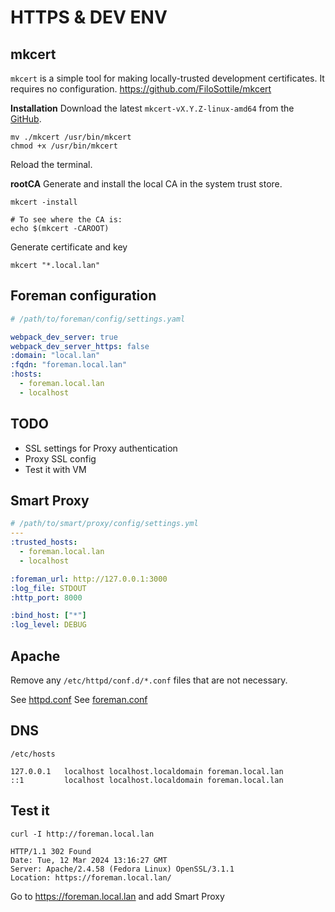 # HTTPS & DEV ENV

## mkcert

`mkcert` is a simple tool for making locally-trusted development certificates. It requires no configuration.
https://github.com/FiloSottile/mkcert

**Installation**
Download the latest `mkcert-vX.Y.Z-linux-amd64` from the [GitHub](https://github.com/FiloSottile/mkcert/releases).

```
mv ./mkcert /usr/bin/mkcert
chmod +x /usr/bin/mkcert
```

Reload the terminal.

**rootCA**
Generate and install the local CA in the system trust store.

```
mkcert -install

# To see where the CA is:
echo $(mkcert -CAROOT)
```

Generate certificate and key

```
mkcert "*.local.lan"
```

## Foreman configuration

```yaml
# /path/to/foreman/config/settings.yaml

webpack_dev_server: true
webpack_dev_server_https: false
:domain: "local.lan"
:fqdn: "foreman.local.lan"
:hosts:
  - foreman.local.lan
  - localhost
```

## TODO

- SSL settings for Proxy authentication
- Proxy SSL config
- Test it with VM

## Smart Proxy

```yaml
# /path/to/smart/proxy/config/settings.yml
---
:trusted_hosts:
  - foreman.local.lan
  - localhost

:foreman_url: http://127.0.0.1:3000
:log_file: STDOUT
:http_port: 8000

:bind_host: ["*"]
:log_level: DEBUG
```

## Apache

Remove any `/etc/httpd/conf.d/*.conf` files that are not necessary.

See [httpd.conf](/datas/httpd/httpd.conf)
See [foreman.conf](/data/httpd/foreman.conf)

## DNS

`/etc/hosts`

```
127.0.0.1   localhost localhost.localdomain foreman.local.lan
::1         localhost localhost.localdomain foreman.local.lan

```

## Test it

```
curl -I http://foreman.local.lan

HTTP/1.1 302 Found
Date: Tue, 12 Mar 2024 13:16:27 GMT
Server: Apache/2.4.58 (Fedora Linux) OpenSSL/3.1.1
Location: https://foreman.local.lan/
```

Go to https://foreman.local.lan and add Smart Proxy

```

```
